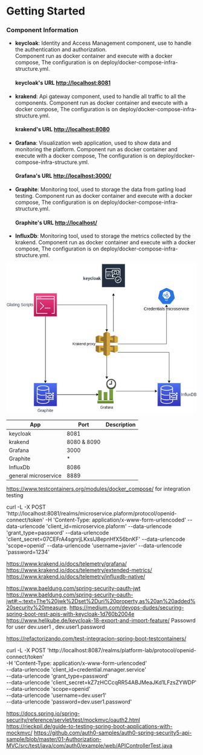# Getting Started

### Component Information
* **keycloak**:
Identity and Access Management component, use to handle the authentication and authorization.  
Component run as docker container and execute with a docker compose, The configuration
is on deploy/docker-compose-infra-structure.yml.
    #### keycloak's URL [http://localhost:8081](http://localhost:8081/)

* **krakend**: 
Api gateway component, used to handle all traffic to all the components. 
Component run as docker container and execute with a docker compose, The configuration 
is on deploy/docker-compose-infra-structure.yml.
    #### krakend's URL [http://localhost:8080](http://localhost:8080/) 

* **Grafana**:
Visualization web application, used to show data and monitoring the platform.
Component run as docker container and execute with a docker compose, The configuration
is on deploy/docker-compose-infra-structure.yml.
  #### Grafana's URL [http://localhost:3000/](http://localhost:3000/)

* **Graphite**:
Monitoring tool, used to storage the data from gatling load testing.
Component run as docker container and execute with a docker compose, The configuration
is on deploy/docker-compose-infra-structure.yml.
  #### Graphite's URL [http://localhost/](http://localhost/)

* **InfluxDb**:
Monitoring tool, used to storage the metrics collected by the krakend.
Component run as docker container and execute with a docker compose, The configuration
is on deploy/docker-compose-infra-structure.yml.

![](design/components.drawio.png)


| App                  | Port        | Description |
|----------------------|-------------|-------------|
| keycloak             | 8081        |             |
| krakend              | 8080 & 8090 |             |
| Grafana              | 3000        |             |
| Graphite             | *           |             |
| InfluxDb             | 8086        |             |
| general microservice | 8889        |             |



https://www.testcontainers.org/modules/docker_compose/  for integration testing


curl -L -X POST 'http://localhost:8081/realms/microservice.plaform/protocol/openid-connect/token'   -H 'Content-Type: application/x-www-form-urlencoded'   --data-urlencode 'client_id=microservice.plaform'   --data-urlencode 'grant_type=password'   --data-urlencode 'client_secret=07CEFrA4sgnrjLKxslJ8epnHfX56bnKF'   --data-urlencode 'scope=openid'   --data-urlencode 'username=javier'   --data-urlencode 'password=1234'

https://www.krakend.io/docs/telemetry/grafana/
https://www.krakend.io/docs/telemetry/extended-metrics/
https://www.krakend.io/docs/telemetry/influxdb-native/


https://www.baeldung.com/spring-security-oauth-jwt
https://www.baeldung.com/spring-security-oauth-jwt#:~:text=The%20jwk%2Dset%2Duri%20property,as%20an%20added%20security%20measure.
https://medium.com/devops-dudes/securing-spring-boot-rest-apis-with-keycloak-1d760b2004e
https://www.helikube.de/keycloak-18-export-and-import-feature/
Passowrd for user dev.user1 , dev.user1.password



https://refactorizando.com/test-integracion-spring-boot-testcontainers/


curl -L -X POST 'http://localhost:8087/realms/platform-lab/protocol/openid-connect/token' \
-H 'Content-Type: application/x-www-form-urlencoded' \
--data-urlencode 'client_id=credential.manager.service' \
--data-urlencode 'grant_type=password' \
--data-urlencode 'client_secret=kZ7zHCCcqRR54ABJMeaJKd1LFzsZYWDP' \
--data-urlencode 'scope=openid' \
--data-urlencode 'username=dev.user1' \
--data-urlencode 'password=dev.user1.password'


https://docs.spring.io/spring-security/reference/servlet/test/mockmvc/oauth2.html
https://rieckpil.de/guide-to-testing-spring-boot-applications-with-mockmvc/
https://github.com/auth0-samples/auth0-spring-security5-api-sample/blob/master/01-Authorization-MVC/src/test/java/com/auth0/example/web/APIControllerTest.java